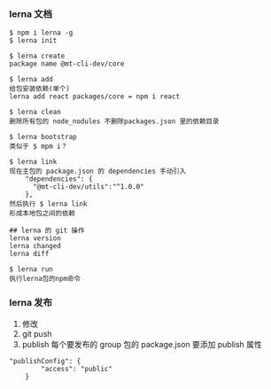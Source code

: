 ### lerna 文档
```
$ npm i lerna -g
$ lerna init
```
```
$ lerna create 
package name @mt-cli-dev/core
```
```
$ lerna add 
给包安装依赖(单个)
lerna add react packages/core = npm i react
```
```
$ lerna clean
删除所有包的 node_nodules 不删除packages.json 里的依赖目录
```
```
$ lerna bootstrap
类似于 $ mpm i？
```
```
$ lerna link 
现在主包的 package.json 的 dependencies 手动引入
    "dependencies": {
      "@mt-cli-dev/utils":"^1.0.0"
    },
然后执行 $ lerna link 
形成本地包之间的依赖
```
```
## lerna 的 git 操作
lerna version
lerna changed
lerna diff
```

```
$ lerna run
执行lerna包的npm命令
```

### lerna 发布

1. 修改
2. git push
3. publish
每个要发布的 group 包的 package.json 要添加 publish 属性
```
"publishConfig": {
		"access": "public"
	}
```







